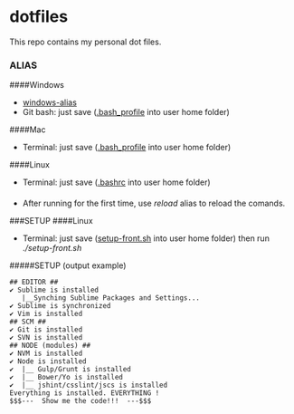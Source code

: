 # dotfiles
This repo contains my personal dot files.

### ALIAS
####Windows
* [windows-alias](windows.md)
* Git bash: just save ([.bash_profile](.bash_profile) into user home folder)

####Mac
* Terminal: just save ([.bash_profile](.bash_profile) into user home folder)

####Linux
* Terminal: just save ([.bashrc](.bashrc) into user home folder)

####
* After running for the first time, use _reload_ alias to reload the comands.

###SETUP
####Linux
* Terminal: just save ([setup-front.sh](setup-front.sh) into user home folder)
then run _./setup-front.sh_

#####SETUP (output example)
```shell
## EDITOR ##
✔ Sublime is installed
   |__Synching Sublime Packages and Settings...
✔ Sublime is synchronized
✔ Vim is installed
## SCM ##
✔ Git is installed
✔ SVN is installed
## NODE (modules) ##
✔ NVM is installed
✔ Node is installed
✔  |__ Gulp/Grunt is installed
✔  |__ Bower/Yo is installed
✔  |__ jshint/csslint/jscs is installed
Everything is installed. EVERYTHING !
$$$---  Show me the code!!!  ---$$$
```
